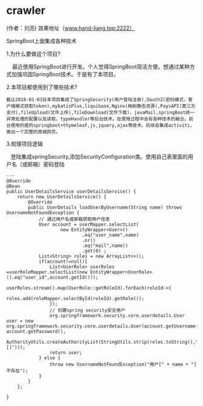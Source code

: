 # crawler
(作者：刘亮)
效果地址（www.hand-liang.top:2222）

SpringBoot上面集成各种技术

  1.为什么要做这个项目?
  
     	 最近使用SpringBoot进行开发。个人觉得SpringBoot简洁方便。想通过某种方式加强巩固SpringBoot技术。于是有了本项目。
	 
      
  2.本项目都使用到了哪些技术?
  
  	截止2018-01-03日本项目集成了SpringSecurity(用户登陆注册),Oauth2(密码模式，客户端模式获取token),mybatisPlus,liquibase,Nginx(映射静态资源),PaysAPI(第三方支付),fileUpload(文件上传),fileDownload(文件下载)，javaMail,springBoot统一异常处理的配置以及读取，typeHandler等后台技术。在使用过程中会有各种技术的融合。前台使用的是的springboot+thymeleaf,js,jquery,ajax等技术。后续会集成activiti，做出一个完整的商城网页。
      
      
      
  3.梳理项目逻辑
    
    
    
    登陆集成springSecurity,添加SecurityConfiguration类。使用自己表里面的用户名（或邮箱）密码登陆
   
    
  
    ···
    @Override
    @Bean
    public UserDetailsService userDetailsService() {
        return new UserDetailsService() {
            @Override
            public UserDetails loadUserByUsername(String name) throws UsernameNotFoundException {
                // 通过用户名或邮箱获取用户信息
                User account = userMapper.selectList(
                        new EntityWrapper<User>()
                                .eq("user_name",name)
                                .or()
                                .eq("mail",name))
                                .get(0) ;
                List<String> roles = new ArrayList<>();
                if(account!=null){
                    List<UserRole> userRoles =userRoleMapper.selectList(new EntityWrapper<UserRole>().eq("user_id",account.getId()));
                    userRoles.stream().map(UserRole::getRoleId).forEach(roleId->{
                        roles.add(roleMapper.selectById(roleId).getRole());
                    });
                    // 创建spring security安全用户
                    org.springframework.security.core.userdetails.User user = new 			org.springframework.security.core.userdetails.User(account.getUsername(), account.getPassword(),
                            AuthorityUtils.createAuthorityList(StringUtils.strip(roles.toString(),"[]")));
                    return user;
                } else {
                    throw new UsernameNotFoundException("用户[" + name + "]不存在");
                }
            }
        };

    }
 
	
